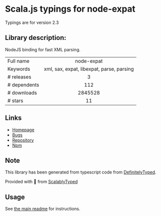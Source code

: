 
# Scala.js typings for node-expat

Typings are for version 2.3

## Library description:
NodeJS binding for fast XML parsing.

|                    |                 |
| ------------------ | :-------------: |
| Full name          | node-expat |
| Keywords           | xml, sax, expat, libexpat, parse, parsing |
| # releases         | 3 |
| # dependents       | 112 |
| # downloads        | 2845528 |
| # stars            | 11 |

## Links
- [Homepage](http://github.com/astro/node-expat)
- [Bugs](https://github.com/astro/node-expat/issues)
- [Repository](https://github.com/astro/node-expat)
- [Npm](https://www.npmjs.com/package/node-expat)
    


## Note
This library has been generated from typescript code from [DefinitelyTyped](https://definitelytyped.org).

Provided with :purple_heart: from [ScalablyTyped](https://github.com/oyvindberg/ScalablyTyped)

## Usage
See [the main readme](../../readme.md) for instructions.


